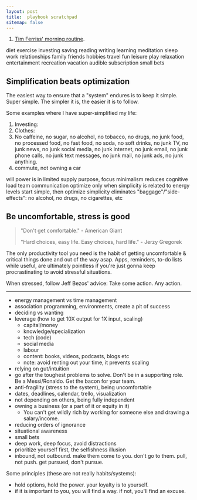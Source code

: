 ```yaml
---
layout: post
title:  playbook scratchpad
sitemap: false
---
```


1. [Tim Ferriss' morning routine](https://tim.blog/2017/03/21/tim-ferriss-morning-routine/).

diet
exercise
investing
saving
reading
writing
learning
meditation
sleep
work
relationships
family
friends
hobbies
travel
fun
leisure
play
relaxation
entertainment
recreation
vacation
audible subscription
small bets

## Simplification beats optimization

The easiest way to ensure that a "system" endures is to keep it simple. Super simple. The simpler it is, the easier it is to follow.

Some examples where I have super-simplified my life:

1. Investing:
2. Clothes:
3. No caffeine, no sugar, no alcohol, no tobacco, no drugs, no junk food, no processed food, no fast food, no soda, no soft drinks, no junk TV, no junk news, no junk social media, no junk internet, no junk email, no junk phone calls, no junk text messages, no junk mail, no junk ads, no junk anything.
4. commute, not owning a car

will power is in limited supply
purpose, focus
minimalism
reduces cognitive load
team communication
optimize only when
simplicity is related to energy levels
start simple, then optimize
simplicity eliminates "baggage"/"side-effects": no alcohol, no drugs, no cigarettes, etc

## Be uncomfortable, stress is good

>
> "Don't get comfortable." - American Giant
>
> "Hard choices, easy life. Easy choices, hard life." - Jerzy Gregorek
>

The only productivity tool you need is the habit of getting uncomfortable & critical things done and out of the way asap. Apps, reminders, to-do lists while useful, are ultimately pointless if you're just gonna keep procrastinating to avoid stressful situations.

When stressed, follow Jeff Bezos' advice: Take some action. Any action.

-----

* energy management vs time management
* association programming, environments, create a pit of success
* deciding vs wanting
* leverage (how to get 10X output for 1X input, scaling)
  * capital/money
  * knowledge/specialization
  * tech (code)
  * social media
  * labour
  * content: books, videos, podcasts, blogs etc
  * note: avoid renting out your time, it prevents scaling
* relying on gut/intuition
* go after the toughest problems to solve. Don't be in a supporting role. Be a Messi/Ronaldo. Get the bacon for your team.
* anti-fragility (stress to the system), being uncomfortable
* dates, deadlines, calendar, trello, visualization
* not depending on others, being fully independent
* owning a business (or a part of it or equity in it)
  * You can't get wildly rich by working for someone else and drawing a salary/income.
* reducing orders of ignorance
* situational awareness
* small bets
* deep work, deep focus, avoid distractions
* prioritize yourself first, the selfishness illusion
* inbound, not outbound. make them come to you. don't go to them. pull, not push. get pursued, don't pursue.

Some principles (these are not really habits/systems):

* hold options, hold the power. your loyalty is to yourself.
* if it is important to you, you will find a way. if not, you'll find an excuse.
